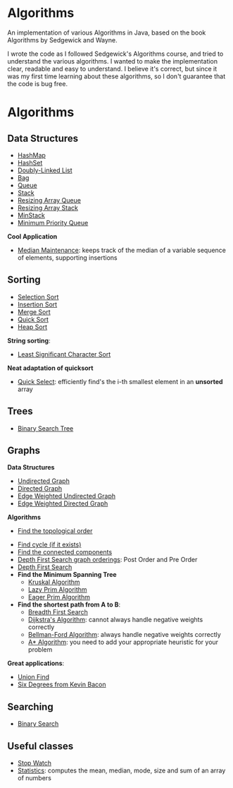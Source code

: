 Algorithms
==========

An implementation of various Algorithms in Java, based on the book Algorithms by Sedgewick and Wayne.

I wrote the code as I followed Sedgewick's Algorithms course, and tried to understand the various algorithms. I wanted to make the implementation clear, readable and easy to understand. I believe it's correct, but since it was my first time learning about these algorithms, so I don't guarantee that the code is bug free.

# Algorithms

## Data Structures

* [HashMap](https://github.com/bonaert/Algorithms/blob/master/Algorithm/Algorithms/DataStructure/HashMap.java)
* [HashSet](https://github.com/bonaert/Algorithms/blob/master/Algorithm/Algorithms/DataStructure/HashSet.java)
* [Doubly-Linked List](https://github.com/bonaert/Algorithms/blob/master/Algorithm/Algorithms/DataStructure/DoublyLinkedList.java)
* [Bag](https://github.com/bonaert/Algorithms/blob/master/Algorithm/Algorithms/DataStructure/Bag.java)
* [Queue](https://github.com/bonaert/Algorithms/blob/master/Algorithm/Algorithms/DataStructure/Queue.java)
* [Stack](https://github.com/bonaert/Algorithms/blob/master/Algorithm/Algorithms/DataStructure/Stack.java)
* [Resizing Array Queue](https://github.com/bonaert/Algorithms/blob/master/Algorithm/Algorithms/DataStructure/ResizingArrayQueue.java)
* [Resizing Array Stack](https://github.com/bonaert/Algorithms/blob/master/Algorithm/Algorithms/DataStructure/ResizingArrayStack.java)
* [MinStack](https://github.com/bonaert/Algorithms/blob/master/Algorithm/Algorithms/DataStructure/MinStack.java)
* [Minimum Priority Queue](https://github.com/bonaert/Algorithms/blob/master/Algorithm/Algorithms/DataStructure/MinimumPriorityQueue.java)

**Cool Application**

- [Median Maintenance](https://github.com/bonaert/Algorithms/blob/master/Algorithm/Algorithms/MedianMaintenance.java): keeps track of the median of a variable sequence of elements, supporting insertions

## Sorting

* [Selection Sort](https://github.com/bonaert/Algorithms/blob/master/Algorithm/Algorithms/Sort/Selection.java)
* [Insertion Sort](https://github.com/bonaert/Algorithms/blob/master/Algorithm/Algorithms/Sort/Insertion.java)
* [Merge Sort](https://github.com/bonaert/Algorithms/blob/master/Algorithm/Algorithms/Sort/MergeSort.java)
* [Quick Sort](https://github.com/bonaert/Algorithms/blob/master/Algorithm/Algorithms/Sort/QuickSort.java)
* [Heap Sort](https://github.com/bonaert/Algorithms/blob/master/Algorithm/Algorithms/Sort/HeapSort.java)

**String sorting**:
* [Least Significant Character Sort](https://github.com/bonaert/Algorithms/blob/master/Algorithm/Algorithms/Sort/LeastSignificantCharacterSort.java)

**Neat adaptation of quicksort**
* [Quick Select](https://github.com/bonaert/Algorithms/blob/master/Algorithm/Algorithms/QuickSelect.java): efficiently find's the i-th smallest element in an **unsorted** array

## Trees

* [Binary Search Tree](https://github.com/bonaert/Algorithms/blob/master/Algorithm/Algorithms/Trees/BinarySearchTree.java)

## Graphs

**Data Structures**

* [Undirected Graph](https://github.com/bonaert/Algorithms/blob/master/Algorithm/Algorithms/Graphs/UndirectedGraph.java)
* [Directed Graph](https://github.com/bonaert/Algorithms/blob/master/Algorithm/Algorithms/Graphs/DirectedGraph.java)
* [Edge Weighted Undirected Graph](https://github.com/bonaert/Algorithms/blob/master/Algorithm/Algorithms/Graphs/EdgeWeightedUndirectedGraph.java)
* [Edge Weighted Directed Graph](https://github.com/bonaert/Algorithms/blob/master/Algorithm/Algorithms/Graphs/EdgeWeightedDirectedGraph.java)

**Algorithms**

* [Find the topological order](https://github.com/bonaert/Algorithms/blob/master/Algorithm/Algorithms/Graphs/TopologicalOrder.java)
- [Find cycle (if it exists)](https://github.com/bonaert/Algorithms/blob/master/Algorithm/Algorithms/Graphs/GraphCycle.java)
- [Find the connected components](https://github.com/bonaert/Algorithms/blob/master/Algorithm/Algorithms/Graphs/ConnectedComponents.java)
- [Depth First Search graph orderings](https://github.com/bonaert/Algorithms/blob/master/Algorithm/Algorithms/Graphs/DepthFirstSearchOrder.java): Post Order and Pre Order
- [Depth First Search](https://github.com/bonaert/Algorithms/blob/master/Algorithm/Algorithms/Graphs/DepthFirstSearch.java) 
- **Find the Minimum Spanning Tree**
  - [Kruskal Algorithm](https://github.com/bonaert/Algorithms/blob/master/Algorithm/Algorithms/Graphs/KruskalMinimumSpanningTree.java)
  - [Lazy Prim Algorithm](https://github.com/bonaert/Algorithms/blob/master/Algorithm/Algorithms/Graphs/LazyPrimMinimumSpanningTree.java)
  - [Eager Prim Algorithm](https://github.com/bonaert/Algorithms/blob/master/Algorithm/Algorithms/Graphs/EagerPrimMinimumSpanningTree.java)
- **Find the shortest path from A to B**:
  - [Breadth First Search](https://github.com/bonaert/Algorithms/blob/master/Algorithm/Algorithms/Graphs/BreadthFirstSearch.java)
  - [Dijkstra's Algorithm](https://github.com/bonaert/Algorithms/blob/master/Algorithm/Algorithms/Graphs/DijkstraShortestPath.java): cannot always handle negative weights correctly
  - [Bellman-Ford Algorithm](https://github.com/bonaert/Algorithms/blob/master/Algorithm/Algorithms/Graphs/BellmanFordShortestPath.java): always handle negative weights correctly
  - [A* Algorithm](https://github.com/bonaert/Algorithms/blob/master/Algorithm/Algorithms/Graphs/AStar.java): you need to add your appropriate heuristic for your problem
  

**Great applications**:

- [Union Find](https://github.com/bonaert/Algorithms/blob/master/Algorithm/Algorithms/Graphs/UnionFind.java)
- [Six Degrees from Kevin Bacon](https://github.com/bonaert/Algorithms/blob/master/Algorithm/Algorithms/Examples/SixDegreesKevinBacon.java)


## Searching

* [Binary Search](https://github.com/bonaert/Algorithms/blob/master/Algorithm/Algorithms/Trees/BinarySearch.java)

## Useful classes

* [Stop Watch](https://github.com/bonaert/Algorithms/blob/master/Algorithm/Algorithms/Extra/Stopwatch.java)
* [Statistics](https://github.com/bonaert/Algorithms/blob/master/Algorithm/Algorithms/Extra/Statistics.java): computes the mean, median, mode, size and sum of an array of numbers
